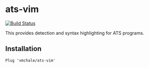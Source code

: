 # ats-vim

[![Build Status](https://travis-ci.org/vmchale/ats-vim.svg?branch=master)](https://travis-ci.org/vmchale/ats-vim)

This provides detection and syntax highlighting for ATS programs.

## Installation

```vim
Plug 'vmchale/ats-vim'
```
